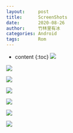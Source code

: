 ```yaml
---
layout:     post
title:      ScreenShots
date:       2020-08-26
author:     竹林里有冰
categories: Android
tags:       Rom
---
```


* content
{:toc}
![](https://od.zhullyb.workers.dev/?file=/PicBed/Screenshot_20200826-050019_Lawnchair.png)

![](https://od.zhullyb.workers.dev/?file=/PicBed/Screenshot_20200826-050033_Lawnchair.png)

![](https://od.zhullyb.workers.dev/?file=/PicBed/Screenshot_20200826-050027552.jpg)

![](https://od.zhullyb.workers.dev/?file=/PicBed/Screenshot_20200826-050044887.jpg)

![](https://od.zhullyb.workers.dev/?file=/PicBed/Screenshot_20200826-050218_Settings.png)

![](https://od.zhullyb.workers.dev/?file=/PicBed/Screenshot_20200826-050158524.jpg)

![](https://od.zhullyb.workers.dev/?file=/PicBed/2020-08-26_05-04.png)
